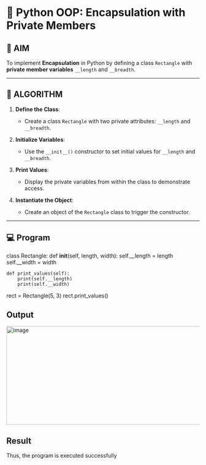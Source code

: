 # 🐍 Python OOP: Encapsulation with Private Members

## 🎯 AIM

To implement **Encapsulation** in Python by defining a class `Rectangle` with **private member variables** `__length` and `__breadth`.

---

## 🧠 ALGORITHM

1. **Define the Class**:
   - Create a class `Rectangle` with two private attributes: `__length` and `__breadth`.

2. **Initialize Variables**:
   - Use the `__init__()` constructor to set initial values for `__length` and `__breadth`.

3. **Print Values**:
   - Display the private variables from within the class to demonstrate access.

4. **Instantiate the Object**:
   - Create an object of the `Rectangle` class to trigger the constructor.

---

## 💻 Program
class Rectangle:
    def __init__(self, length, width):
        self.__length = length  
        self.__width = width    
    
    
    def print_values(self):
        print(self.__length)
        print(self.__width)


rect = Rectangle(5, 3)
rect.print_values()


## Output
<img width="1104" height="257" alt="image" src="https://github.com/user-attachments/assets/9795606d-1606-435b-b50c-3d459cc13980" />


## Result
Thus, the program is executed successfully
